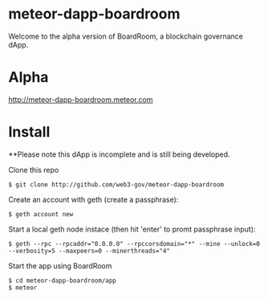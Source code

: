 # meteor-dapp-boardroom

Welcome to the alpha version of BoardRoom, a blockchain governance dApp.

# Alpha

http://meteor-dapp-boardroom.meteor.com

# Install

**Please note this dApp is incomplete and is still being developed.

Clone this repo

    $ git clone http://github.com/web3-gov/meteor-dapp-boardroom
    
Create an account with geth (create a passphrase):

    $ geth account new
    
Start a local geth node instace (then hit 'enter' to promt passphrase input):

    $ geth --rpc --rpcaddr="0.0.0.0" --rpccorsdomain="*" --mine --unlock=0 --verbosity=5 --maxpeers=0 --minerthreads="4"
    
Start the app using BoardRoom

    $ cd meteor-dapp-boardroom/app
    $ meteor